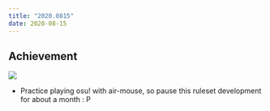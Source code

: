 ```yaml
---
title: "2020.0815"
date: 2020-08-15
---
```


## Achievement

![](res/air-mouse.jpg)

- Practice playing osu! with air-mouse, so pause this ruleset development for about a month : P
